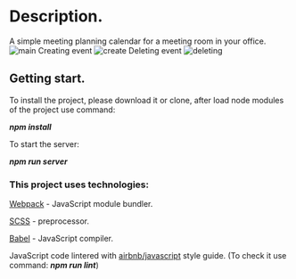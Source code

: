 # Description.
A simple meeting planning calendar for a meeting room in your office.
![main](https://user-images.githubusercontent.com/71491525/107159187-206e2680-6997-11eb-9ec3-b3dff49ca156.png)
Creating event
![create](https://user-images.githubusercontent.com/71491525/107159320-eea98f80-6997-11eb-897d-0d99f52cdc0e.png)
Deleting event
![deleting](https://user-images.githubusercontent.com/71491525/107159370-34665800-6998-11eb-8aab-29db649189f2.png)
## Getting start.

To install the project, please download it or clone, after load node modules of the project use command:

***npm install***

To start the server: 

***npm run server***

### This project uses technologies: 

[Webpack](https://webpack.js.org/) - JavaScript module bundler.

[SCSS](https://sass-lang.com/) - preprocessor.

[Babel](https://babeljs.io/) - JavaScript compiler.

JavaScript code lintered with [airbnb/javascript](https://github.com/airbnb/javascript) style guide.
(To check it use command: ***npm run lint***)
